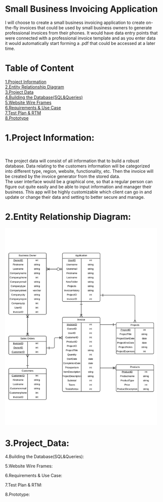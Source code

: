 # Small Business Invoicing Application
I will choose to create a small business invoicing application to create on-the-fly invoices that could be used by small business owners to generate professional invoices from their phones. It would have data entry points that were connected with a professional invoice template and as you enter data it would automatically start forming a .pdf that could be accessed at a later time.

<h1>Table of Content<br/></h1>
<a href="#Project_Information">1.Project Information</a><br/>
<a href="#Entity_Relationship">2.Entity Relationship Diagram</a><br/>
<a href="#Project_Data">3.Project Data</a><br/>
<a href="#Building_the_Database(SQL&Queries)">4.Building the Database(SQL&Queries)</a><br/>
<a href="#Website_Wire_Frames">5.Website Wire Frames</a><br/>
<a href="#Requirements_&_Use Case">6.Requirements & Use Case</a><br/>
<a href="#Test_Plan_&_RTM">7.Test Plan & RTM</a><br/>
<a href="#Prototype">8.Prototype</a><br/>


<p id="Project_Information"><h1>1.Project Information:</h1></p><br/>

The project data will consist of all information that to build a robust database. Data relating to the customers information will be categorized into different type, region, website, functionality, etc. Then the invoice will be created by the invoice generator from the stored data.<br/>
The user interface would be a graphical one, so that a regular person can figure out quite easily and be able to input information and manager their business. This app will be highly customizable which client can go in and update or change their data and setting to better secure and manage.



<p id="Entity_Relationship"><h1>2.Entity Relationship Diagram:</h1></p>
<img src="Website Wire Frames/ERD.png" width="500" >

<p id="Project_Data"><h1>3.Project_Data:</h1></p>








<p id="Building_the_Database(SQL&Queries)">4.Building the Database(SQL&Queries):</p>
<p id="Website_Wire_Frames">5.Website Wire Frames:</p>
<p id="Requirements_&_Use Case">6.Requirements & Use Case:</p>
<p id="Test_Plan_&_RTM">7.Test Plan & RTM:</p>
<p id="Prototype">8.Prototype:</p>

















